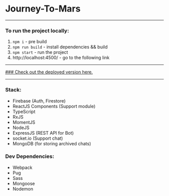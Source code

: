 # Journey-To-Mars
------------
### To run the project locally:
1. `npm i` - pre build
2. `npm run build` - install dependencies && build
3. `npm start` - run the project
4. http://localhost:4500/ - go to the following link

------------

[### Check out the deployed version here.](https://journey-to-mars.herokuapp.com/ "### Check out the deployed version here.")

------------
### Stack:
- Firebase (Auth, Firestore)
- ReactJS Components (Support module)
- TypeScript
- RxJS
- MomentJS
- NodeJS
- ExpressJS (REST API for Bot)
- socket.io (Support chat)
- MongoDB (for storing archived chats)

### Dev Dependencies:
- Webpack
- Pug
- Sass
- Mongoose
- Nodemon